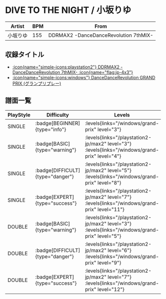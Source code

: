 # DIVE TO THE NIGHT / 小坂りゆ

|Artist|BPM|From|
|------|---|----|
|小坂りゆ|155|DDRMAX2 -DanceDanceRevolution 7thMIX-|

## 収録タイトル

- [:icon{name="simple-icons:playstation2"} DDRMAX2 -DanceDanceRevolution 7thMIX- :icon{name="flag:jp-4x3"}](/playstation2-jp/max2)
- [:icon{name="simple-icons:windows"} DanceDanceRevolution GRAND PRIX (グランプリプレー)](/windows/grand-prix)

## 譜面一覧

|PlayStyle|Difficulty|Levels|Notes|Movie|
|---------|----------|------|-----|-----|
|SINGLE| :badge[BEGINNER]{type="info"}| :levels{links="/windows/grand-prix" level="3"}|114/0||
|SINGLE| :badge[BASIC]{type="warning"}| :levels{links="/playstation2-jp/max2" level="3"} :levels{links="/windows/grand-prix" level="4"}|144/4||
|SINGLE| :badge[DIFFICULT]{type="danger"}| :levels{links="/playstation2-jp/max2" level="5"} :levels{links="/windows/grand-prix" level="8"}|253/4||
|SINGLE| :badge[EXPERT]{type="success"}| :levels{links="/playstation2-jp/max2" level="7"} :levels{links="/windows/grand-prix" level="11"}|341/1||
|DOUBLE| :badge[BASIC]{type="warning"}| :levels{links="/playstation2-jp/max2" level="3"} :levels{links="/windows/grand-prix" level="5"}|139/3||
|DOUBLE| :badge[DIFFICULT]{type="danger"}| :levels{links="/playstation2-jp/max2" level="6"} :levels{links="/windows/grand-prix" level="9"}|258/3||
|DOUBLE| :badge[EXPERT]{type="success"}| :levels{links="/playstation2-jp/max2" level="7"} :levels{links="/windows/grand-prix" level="12"}|341/2||
